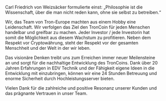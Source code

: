 Carl Friedrich von Weizsäcker formulierte einst: „Philosophie ist die Wissenschaft, über die man nicht reden kann, ohne sie selbst zu betreiben.“

Wir, das Team von Tron-Europe machten aus einem Hobby eine Leidenschaft. Wir verfolgen das Ziel den TronCoin für jeden Menschen handelbar und greifbar zu machen. Jeder Investor / jede Investorin hat somit die Möglichkeit aus diesem Wachstum zu profitieren. 
Neben dem Respekt vor Cryptowährung, steht der Respekt vor der gesamten Menschheit und der Welt in der wir leben.

Das visionäre Denken treibt uns zum Erreichen immer neuer Meilensteine an und sorgt für die nachhaltige Entwicklung des TronCoins. Dank über 20 Jahren Erfahrungen in EDV Technik und der Fähigkeit eigene Ideen in die Entwicklung mit einzubringen, können wir eine 24 Stunden Betreuung und enorme Sicherheit durch Hochleistungsserver bieten.

Vielen Dank für die zahlreiche und positive Resonanz unserer Kunden und das prägnante Vertrauen in unser Team.
